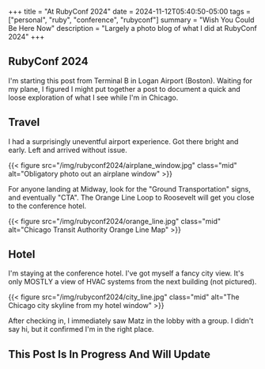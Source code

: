 +++
title = "At RubyConf 2024"
date = 2024-11-12T05:40:50-05:00
tags = ["personal", "ruby", "conference", "rubyconf"]
summary = "Wish You Could Be Here Now"
description = "Largely a photo blog of what I did at RubyConf 2024"
+++

## RubyConf 2024

I'm starting this post from Terminal B in Logan Airport (Boston). Waiting for my plane, I figured I might put together a post to document a quick and loose exploration of what I see while I'm in Chicago.

## Travel

I had a surprisingly uneventful airport experience. Got there bright and early. Left and arrived without issue.

{{< figure src="/img/rubyconf2024/airplane_window.jpg" class="mid" alt="Obligatory photo out an airplane window" >}}

For anyone landing at Midway, look for the "Ground Transportation" signs, and eventually "CTA". The Orange Line Loop to Roosevelt will get you close to the conference hotel.

{{< figure src="/img/rubyconf2024/orange_line.jpg" class="mid" alt="Chicago Transit Authority Orange Line Map" >}}

## Hotel

I'm staying at the conference hotel. I've got myself a fancy city view. It's only MOSTLY a view of HVAC systems from the next building (not pictured).

{{< figure src="/img/rubyconf2024/city_line.jpg" class="mid" alt="The Chicago city skyline from my hotel window" >}}

After checking in, I immediately saw Matz in the lobby with a group. I didn't say hi, but it confirmed I'm in the right place.

## This Post Is In Progress And Will Update
